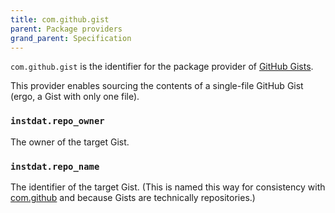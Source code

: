 ```yaml
---
title: com.github.gist
parent: Package providers
grand_parent: Specification
---
```


`com.github.gist` is the identifier for the package provider of [GitHub Gists](https://gists.github.com).

This provider enables sourcing the contents of a single-file GitHub Gist (ergo, a Gist with only one file).

### `instdat.repo_owner`

The owner of the target Gist.

### `instdat.repo_name`

The identifier of the target Gist. (This is named this way for consistency with [com.github](./com.github.md) and because Gists are technically repositories.)

